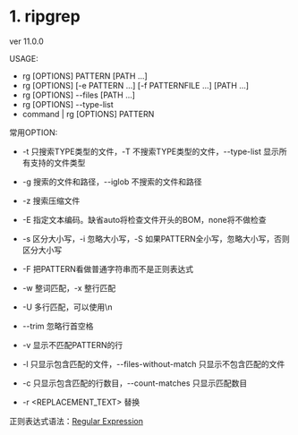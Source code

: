 # 1. ripgrep
ver 11.0.0

USAGE:

* rg [OPTIONS] PATTERN [PATH ...]
* rg [OPTIONS] [-e PATTERN ...] [-f PATTERNFILE ...] [PATH ...]
* rg [OPTIONS] --files [PATH ...]
* rg [OPTIONS] --type-list
* command | rg [OPTIONS] PATTERN

常用OPTION:

* -t <TYPE> 只搜索TYPE类型的文件，-T <TYPE> 不搜索TYPE类型的文件，--type-list 显示所有支持的文件类型
* -g <GLOB> 搜索的文件和路径，--iglob <GLOB> 不搜索的文件和路径
* -z 搜索压缩文件
* -E <ENCODING> 指定文本编码。缺省auto将检查文件开头的BOM，none将不做检查

* -s 区分大小写，-i 忽略大小写，-S 如果PATTERN全小写，忽略大小写，否则区分大小写
* -F 把PATTERN看做普通字符串而不是正则表达式
* -w 整词匹配，-x 整行匹配
* -U 多行匹配，可以使用\n
* --trim 忽略行首空格

* -v 显示不匹配PATTERN的行
* -l 只显示包含匹配的文件，--files-without-match 只显示不包含匹配的文件
* -c 只显示包含匹配的行数目，--count-matches 只显示匹配数目

* -r <REPLACEMENT_TEXT> 替换

正则表达式语法：[Regular Expression](https://docs.rs/regex/1.1.7/regex/#syntax)